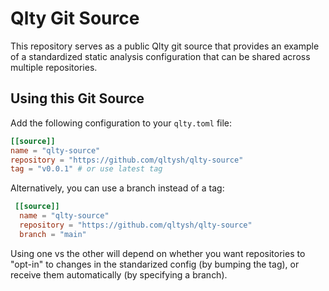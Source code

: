   # Qlty Git Source

  This repository serves as a public Qlty git source that provides an example of a standardized static analysis
  configuration that can be shared across multiple repositories.

  ## Using this Git Source

  Add the following configuration to your `qlty.toml` file:

  ```toml
  [[source]]
  name = "qlty-source"
  repository = "https://github.com/qltysh/qlty-source"
  tag = "v0.0.1" # or use latest tag
  ```

  Alternatively, you can use a branch instead of a tag:

```toml
 [[source]]
  name = "qlty-source"
  repository = "https://github.com/qltysh/qlty-source"
  branch = "main"
```

Using one vs the other will depend on whether you want repositories to "opt-in" to changes in the standarized config (by bumping the tag), or receive them automatically (by specifying a branch). 
